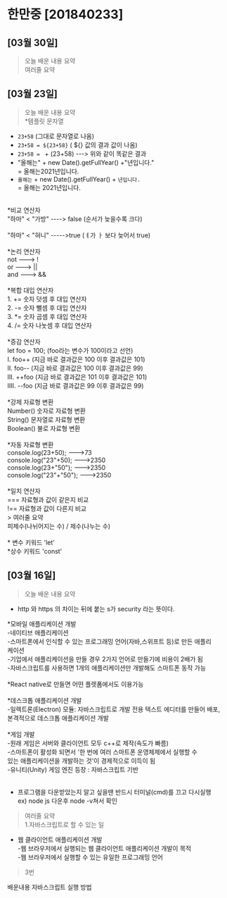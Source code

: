 # 한만중 [201840233]

## [03월 30일]
> 오늘 배운 내용 요약  <br />
> 여러줄 요약<br>
## [03월 23일]
> 오늘 배운 내용 요약  <br />
*템플릿 문자열 <br />
- `23+58` (그대로 문자열로 나옴)<br />
- `23+58 = ${23+58}` ( ${} 값의 결과 값이 나옴)<br />
- `23+58 = ` + (23+58) ---> 위와 같이 똑같은 결과<br />
- "올해는" + new Date().getFullYear() +"년입니다."<br />
= 올해는2021년입니다.<br />
- `올해는` + new Date().getFullYear() + `년입니다.`<br />
= 올해는 2021년입니다.<br />
<br />
*비교 연산자<br />
"하마" < "가방" ----> false  (순서가 늦을수록 크다)<br />
<br />
"하마" < "혀니" ----->true (ㅕ가 ㅏ 보다 늦어서 true)<br />
<br />
*논리 연산자 <br />
not ---> !<br />
or ---> ||<br />
and ---> &&<br />
<br />
*복합 대입 연산자<br />
1. += 숫자 덧셈 후 대입 연산자<br />
2. -= 숫자 뺄셈 후 대입 연산자<br />
3. *= 숫자 곱셈 후 대입 연산자<br />
4. /= 숫자 나눗셈 후 대입 연산자<br />
<br />
*증감 연산자<br />
let foo = 100; (foo라는 변수가 100이라고 선언)<br />
I. foo++ (지금 바로 결과값은 100 이후 결과값은 101)<br />
II. foo-- (지금 바로 결과값은 100 이후 결과값은 99)<br />
III. ++foo (지금 바로 결과값은 101 이후 결과값은 101)<br />
IIII. --foo (지금 바로 결과값은 99 이후 결과값은 99)<br />
<br />
*강제 자료형 변환<br />
Number()   숫자로 자료형 변환<br />
String()    문자열로 자료형 변환<br />
Boolean()    불로 자료형 변환<br />
<br />
*자동 자료형 변환<br />
console.log(23+50);   --->73<br />
console.log("23"+50); --->2350<br />
console.log(23+"50"); --->2350<br />
console.log("23"+"50"); --->2350<br />
<br />
*일치 연산자<br />
===   자료형과 값이 같은지 비교<br />
!==    자료형과 값이 다른지 비교<br />
> 여러줄 요약<br>
피제수(나뉘어지는 수) / 제수(나누는 수)<br />
<br />
* 변수 키워드 'let'<br />
*상수 키워드 'const'<br />

## [03월 16일]
> 오늘 배운 내용 요약  <br />
- http 와 https 의 차이는 뒤에 붙는 s가 security 라는 뜻이다.<br />

*모바일 애플리케이션 개발<br />
 -네이티브 애플리케이션<br />
  -스마트폰에서 인식할 수 있는 프로그래밍 언어(자바,스위프트 등)로 만든 애플리<br />
케이션<br />
  -기업에서 애플리케이션을 만들 경우 2가지 언어로 만들기에 비용이 2배가 됨<br />
  -자바스크립트를 사용하면 1개의 애플리케이션만 개발해도 스마트폰 동작 가능<br />
<br />
*React native로 만들면 어떤 플렛폼에서도 이용가능<br />
<br />
*데스크톱 애플리케이션 개발<br />
 -일렉트론(Electron) 모듈: 자바스크립트로 개발 전용 텍스트 에디터를 만들어 배포,<br />
 본격적으로 데스크톱 애플리케이션 개발<br />
<br />
*게임 개발<br />
 -원래 게임은 서버와 클라이언트 모두 c++로 제작(속도가 빠름)<br />
 -스마트폰이 활성화 되면서 '한 번에 여러 스마트폰 운영체제에서 실행할 수<br />
있는 애플리케이션을 개발하는 것'이 경제적으로 이득이 됨<br />
 -유니티(Unity) 게임 엔진 등장 : 자바스크립트 기반<br />
<br />
- 프로그램을 다운받았는지 알고 싶을땐 반드시 터미널(cmd)를 끄고 다시실행<br />
ex) node js 다운후 node -v쳐서 확인<br />
> 여러줄 요약<br>
 1.자바스크립트로 할 수 있는 일<br />
- 웹 클라이언트 애플리케이션 개발<br />
  -웹 브라우저에서 실행되는 웹 클라이언트 애플리케이션 개발이 목적<br />
  -웹 브라우저에서 실행할 수 있는 유일한 프로그래밍 언어<br />
> 3번

배운내용
자바스크립트 실행 방법